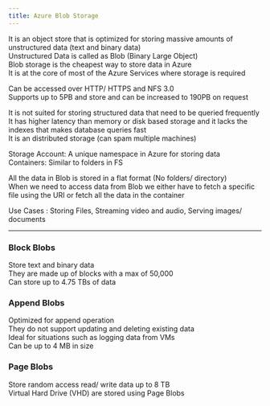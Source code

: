 ```yaml
---
title: Azure Blob Storage
---
```


It is an object store that is optimized for storing massive amounts of unstructured data (text and binary data)  
Unstructured Data is called as Blob (Binary Large Object)  
Blob storage is the cheapest way to store data in Azure  
It is at the core of most of the Azure Services where storage is required

Can be accessed over HTTP/ HTTPS and NFS 3.0  
Supports up to 5PB and store and can be increased to 190PB on request

It is not suited for storing structured data that need to be queried frequently  
It has higher latency than memory or disk based storage and it lacks the indexes that makes database queries fast  
It is an distributed storage (can spam multiple machines)

Storage Account: A unique namespace in Azure for storing data  
Containers: Similar to folders in FS

All the data in Blob is stored in a flat format (No folders/ directory)  
When we need to access data from Blob we either have to fetch a specific file using the URI or fetch all the data in the container

Use Cases : Storing Files, Streaming video and audio, Serving images/ documents

---

### Block Blobs

Store text and binary data  
They are made up of blocks with a max of 50,000  
Can store up to 4.75 TBs of data

### Append Blobs

Optimized for append operation  
They do not support updating and deleting existing data  
Ideal for situations such as logging data from VMs  
Can be up to 4 MB in size

### Page Blobs

Store random access read/ write data up to 8 TB  
Virtual Hard Drive (VHD) are stored using Page Blobs